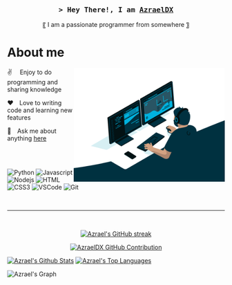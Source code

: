 <h3 align="center">
        <samp>&gt; Hey There!, I am
                <b><a target="_blank" href="https://github.com/AzraelDX/AzraelDX"> AzraelDX</a></b>
        </samp>
</h3>

<p align="center"> 〖 I am a passionate programmer from somewhere 〗<br></p>

<!-- About Section -->
 # About me 
<p>
 <img align="right" width="350" src="/assets/programmer.gif" alt="Coding gif" />
  
 ✌️&emsp; Enjoy to do programming and sharing knowledge<br/>
 
 ❤️&emsp;Love to writing code and learning new features<br/>
 
 💬&emsp;Ask me about anything [here](https://github.com/azraeldx/azraeldx/issues)
</p>

<br/>
<br/>

![Python](https://img.shields.io/badge/python-3670A0?style=for-the-badge&logo=python&logoColor=ffdd54)
![Javascript](https://img.shields.io/badge/Javascript-F0DB4F?style=for-the-badge&labelColor=black&logo=javascript&logoColor=F0DB4F)
![Nodejs](https://img.shields.io/badge/Nodejs-3C873A?style=for-the-badge&labelColor=black&logo=node.js&logoColor=3C873A)
![HTML](https://img.shields.io/badge/HTML5-E34F26?style=for-the-badge&logo=html5&logoColor=white)
![CSS3](https://img.shields.io/badge/CSS3-1572B6?style=for-the-badge&logo=css3&logoColor=white)
![VSCode](https://img.shields.io/badge/Visual%20Studio%20Code-0078d7?style=for-the-badge&logo=visual%20studio%20code&logoColor=white)
![Git](https://img.shields.io/badge/Git-F05032?style=for-the-badge&logo=git&logoColor=white)


<br/>
<hr/>
<br/>


<p align="center">
  <a href="https://github.com/azraeldx">
    <img src="https://github-readme-streak-stats.herokuapp.com/?user=azraeldx&theme=radical&border=7F3FBF&background=0D1117" alt="Azrael's GitHub streak"/>
  </a>
</p>

<p align="center">
  <a href="https://github.com/azraeldx">
    <img src="https://github-profile-summary-cards.vercel.app/api/cards/profile-details?username=azraeldx&theme=radical" alt="AzraelDX GitHub Contribution"/>
  </a>
</p>

<a> 
    <a href="https://github.com/azraeldx"><img alt="Azrael's Github Stats" src="https://denvercoder1-github-readme-stats.vercel.app/api?username=azraeldx&show_icons=true&count_private=true&theme=react&border_color=7F3FBF&bg_color=0D1117&title_color=F85D7F&icon_color=F8D866" height="192px" width="49.5%"/></a>
  <a href="https://github.com/azraeldx"><img alt="Azrael's Top Languages" src="https://denvercoder1-github-readme-stats.vercel.app/api/top-langs/?username=azraeldx&langs_count=8&layout=compact&theme=react&border_color=7F3FBF&bg_color=0D1117&title_color=F85D7F&icon_color=F8D866" height="192px" width="49.5%"/></a>
  <br/>
</a>

![Azrael's Graph](https://github-readme-activity-graph.vercel.app/graph?username=azraeldx&custom_title=AzraelDX%27s%20GitHub%20Activity%20Graph&bg_color=0D1117&color=7F3FBF&line=7F3FBF&point=7F3FBF&area_color=FFFFFF&title_color=FFFFFF&area=true)

